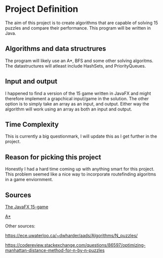 # Project Definition #
The aim of this project is to create algorithms that are capable of solving 15 puzzles and compare their performance.
This program will be written in Java. 
## Algorithms and data structrures ##
The program will likely use an A*, BFS and some other solving algoritms. The datastructures will atleast include HashSets, and PriorityQueues.
## Input and output ##
 I happened to find a version of the 15 game written in JavaFX and might therefore
implement a grapchical input/game in the solution. The other option is to simply take an array as an input, and output.
Either way the algorithm will work using an array as both an input and output.
## Time Complexity ##
This is currently a big questionmark, I will update this as I get further in the project.
## Reason for picking this project ##
Honestly I had a hard time coming up with anything smart for this project. This problem seemed like a nice way to incorporate routefinding
algoritms in a game enviornment.
## Sources ##
[The JavaFX 15-game](https://rosettacode.org/wiki/15_Puzzle_Game#Java)

[A*](https://en.wikipedia.org/wiki/A*_search_algorithm)

Other sources:

https://ece.uwaterloo.ca/~dwharder/aads/Algorithms/N_puzzles/

https://codereview.stackexchange.com/questions/86597/optimizing-manhattan-distance-method-for-n-by-n-puzzles